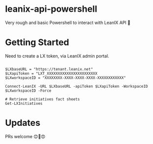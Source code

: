 # leanix-api-powershell

Very rough and basic Powershell to interact with LeanIX API 🙈

# Getting Started

Need to create a LX token, via LeanIX admin portal.

```

$LXbaseURL = "https://tenant.leanix.net"
$LXapiToken = "LXT_XXXXXXXXXXXXXXXXXXXXXXX
$LXworkspaceID = "XXXXXXXX-XXXX-XXXX-XXXX-XXXXXXXXXXXX"

Connect-LeanIX -URL $LXbaseURL -apiToken $LXapiToken -WorkspaceID $LXworkspaceID -Force

# Retrieve initiatives fact sheets
Get-LXInitiatives

```

# Updates

PRs welcome 😊🙏😍
